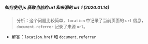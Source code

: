##### 如何使用 js 获取当前的 url 和来源的 url？(2020.01.14)

> 分析：这个问题比较简单，`location` 中记录了当前页面的 `url` 信息，`document.referrer` 记录了来源 `url`。

- 解答：`location.href` 和 `document.referrer`

